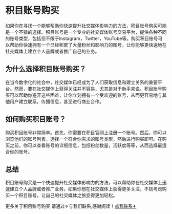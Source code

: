 # 积目账号购买

如果你在寻找一个能够帮助你快速提升社交媒体影响力的方法，积目账号购买可能是一个不错的选择。积目账号是一个专业的社交媒体账号交易平台，提供各种不同的账号类型，包括但不限于Instagram，Twitter，YouTube等。购买积目账号可以帮助你快速拥有一个已经积累了大量粉丝和影响力的账号，让你能够更快速地在社交媒体上建立个人品牌或者推广自己的业务。

## 为什么选择积目账号购买？

在当今数字化的社会中，社交媒体已经成为了人们获取信息和建立关系的重要平台。然而，要在社交媒体上获得关注并不容易，尤其是对于新手来说。积目账号购买可以帮助你避开这些困难，让你立刻拥有一个受欢迎的账号，从而更容易地与其他用户建立联系，传播信息，甚至进行商业合作。

## 如何购买积目账号？

购买积目账号非常简单。首先，你需要在积目官网上注册一个账号。然后，你可以浏览他们的账号列表，选择一个符合你需求的账号类型，然后进行购买即可。在购买之前，你可以查看账号的详细信息，包括粉丝数量，活跃度等等，从而选择最适合你的账号。

## 总结

积目账号购买是一个快速提升社交媒体影响力的方法，可以帮助你在社交媒体上迅速建立个人品牌或者推广业务。如果你想在社交媒体上获得更多关注，不妨考虑购买一个积目账号，让自己的社交媒体之旅变得更加轻松。

更多关于积目账号购买 请通过✈与我们联系,感谢阅读！[点我联系✈](https://web.G208.com)